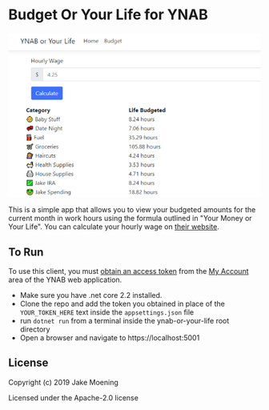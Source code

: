 # Budget Or Your Life for YNAB
![YNAB or Your Life Preview](/YNABOrYourLifePreview.png)


This is a simple app that allows you to view your budgeted amounts for the current
month in work hours using the formula outlined in "Your Money or Your Life". You can
calculate your hourly wage on [their website](https://yourmoneyoryourlife.com/life-energy-calculator/).

## To Run

To use this client, you must [obtain an access token][accesstoken] from the
[My Account][myaccount] area of the YNAB web application.

- Make sure you have .net core 2.2 installed.
- Clone the repo and add the token you obtained in place of the `YOUR_TOKEN_HERE`
text inside the `appsettings.json` file
- run `dotnet run` from a terminal inside the ynab-or-your-life root directory
- Open a browser and navigate to https://localhost:5001

## License

Copyright (c) 2019 Jake Moening

Licensed under the Apache-2.0 license

[accesstoken]: https://api.youneedabudget.com/#authentication-overview
[myaccount]: https://app.youneedabudget.com/settings
